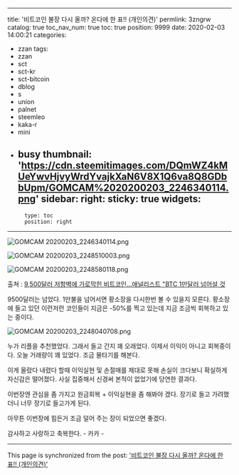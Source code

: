 
---
title: '비트코인 불장 다시 올까?  온다에 한 표!! (개인의견)'
permlink: 3zngrw
catalog: true
toc_nav_num: true
toc: true
position: 9999
date: 2020-02-03 14:00:21
categories:
- zzan
tags:
- zzan
- sct
- sct-kr
- sct-bitcoin
- dblog
- s
- union
- palnet
- steemleo
- kaka-r
- mini
- busy
thumbnail: 'https://cdn.steemitimages.com/DQmWZ4kMUeYwvHjvyWrdYvajkXaN6V8X1Q6va8Q8GDbbUpm/GOMCAM%2020200203_2246340114.png'
sidebar:
    right:
        sticky: true
widgets:
    -
        type: toc
        position: right
---


![GOMCAM 20200203_2246340114.png](https://cdn.steemitimages.com/DQmWZ4kMUeYwvHjvyWrdYvajkXaN6V8X1Q6va8Q8GDbbUpm/GOMCAM%2020200203_2246340114.png)

![GOMCAM 20200203_2248510003.png](https://cdn.steemitimages.com/DQmWiQKxEjECfUFvBrSEA7RrSW58rz6ujbgjTVKFwiaTeEb/GOMCAM%2020200203_2248510003.png)

![GOMCAM 20200203_2248580118.png](https://cdn.steemitimages.com/DQmYZAbk2m4oyAHR94i2G5UZzwdrUaZQEKcqk8eA8F8z7Y8/GOMCAM%2020200203_2248580118.png)

출쳐 : [9,500달러 저항벽에 가로막힌 비트코인…애널리스트 "BTC 1만달러 넘어설 것](http://coinreaders.com/6548)

9500달러는 넘었다.  1만불을 넘어서면 황소장을 다시한번 볼 수 있을지 모른다.
황소장에 들고 있던 이런저런 코인들이 지금은 -50%를 찍고 있는데
지금 조금씩 회복하고 있는 중이다. 

![GOMCAM 20200203_2248040708.png](https://cdn.steemitimages.com/DQmNuiHX7DKZmEAHovmQiH9vNnZ3jXbpHvTe8QNsYGDbLqd/GOMCAM%2020200203_2248040708.png)

누가 리플을 추천했었다.  그래서 들고 간지 꽤 오래었다.
이제서 이익이 아니고 회복중이다. 
오늘 거래량이 꽤 있었다.  조금 물타기를 해본다. 

이게 올랐다 내렸다 할때  이익실현 및 손절매를 제대로 못해
손실이 크다보니 확실하게 자신감은 떨어졌다. 
사실 집중해서 신경써 본적이 없었기에 당연한 결과다.

이번장엔 관심을 좀 가지고 원금회복 + 이익실현을 좀
해봐야 겠다.  장기로 들고 가려했더니 너무 장기로 들고가게 된다.

아무튼 이번장에 힘든거 조금 덜어 주는 장이 되었으면 좋겠다.

감사하고 사랑하고 축복한다. - 카카 -

- - -

This page is synchronized from the post: ['비트코인 불장 다시 올까?  온다에 한 표!! (개인의견)'](https://steemit.com/@kibumh/3zngrw)
